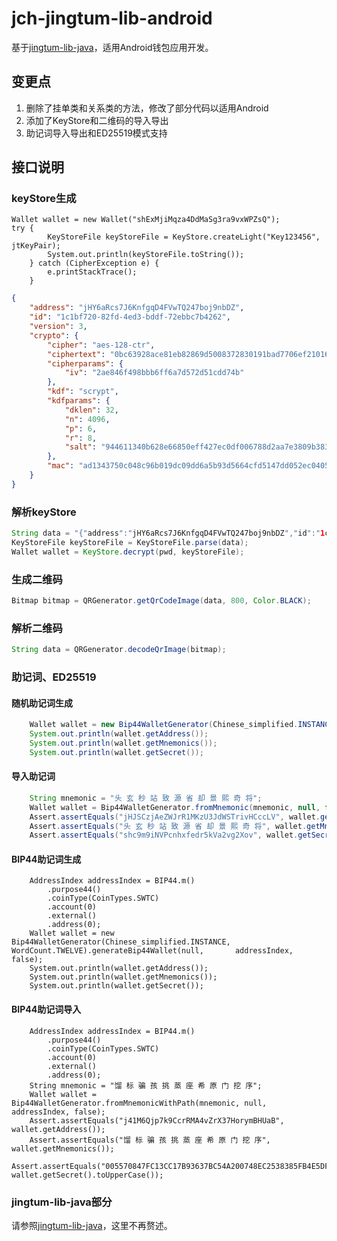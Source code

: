 # jch-jingtum-lib-android
基于[jingtum-lib-java](https://github.com/swtcpro/jingtum-lib-java)，适用Android钱包应用开发。

## 变更点
1. 删除了挂单类和关系类的方法，修改了部分代码以适用Android
2. 添加了KeyStore和二维码的导入导出
3. 助记词导入导出和ED25519模式支持

## 接口说明
### keyStore生成
```android
Wallet wallet = new Wallet("shExMjiMqza4DdMaSg3ra9vxWPZsQ");
try {
        KeyStoreFile keyStoreFile = KeyStore.createLight("Key123456", jtKeyPair);
        System.out.println(keyStoreFile.toString());
    } catch (CipherException e) {
        e.printStackTrace();
    }
```

```json
{
	"address": "jHY6aRcs7J6KnfgqD4FVwTQ247boj9nbDZ",
	"id": "1c1bf720-82fd-4ed3-bddf-72ebbc7b4262",
	"version": 3,
	"crypto": {
		"cipher": "aes-128-ctr",
		"ciphertext": "0bc63928ace81eb82869d5008372830191bad7706ef2101665d009a9e6",
		"cipherparams": {
			"iv": "2ae846f498bbb6ff6a7d572d51cdd74b"
		},
		"kdf": "scrypt",
		"kdfparams": {
			"dklen": 32,
			"n": 4096,
			"p": 6,
			"r": 8,
			"salt": "944611340b628e66850eff427ec0df006788d2aa7e3809b383dbe05282edd723"
		},
		"mac": "ad1343750c048c96b019dc09dd6a5b93d5664cfd5147dd052ec040546d53617f"
	}
}
```

### 解析keyStore
```java
String data = "{"address":"jHY6aRcs7J6KnfgqD4FVwTQ247boj9nbDZ","id":"1c1bf720-82fd-4ed3-bddf-72ebbc7b4262","version":3,"crypto":{"cipher":"aes-128-ctr","ciphertext":"0bc63928ace81eb82869d5008372830191bad7706ef2101665d009a9e6","cipherparams":{"iv":"2ae846f498bbb6ff6a7d572d51cdd74b"},"kdf":"scrypt","kdfparams":{"dklen":32,"n":4096,"p":6,"r":8,"salt":"944611340b628e66850eff427ec0df006788d2aa7e3809b383dbe05282edd723"},"mac":"ad1343750c048c96b019dc09dd6a5b93d5664cfd5147dd052ec040546d53617f"}}"
KeyStoreFile keyStoreFile = KeyStoreFile.parse(data);
Wallet wallet = KeyStore.decrypt(pwd, keyStoreFile);
```

### 生成二维码
```java
Bitmap bitmap = QRGenerator.getQrCodeImage(data, 800, Color.BLACK);
```

### 解析二维码
```java
String data = QRGenerator.decodeQrImage(bitmap);
```

### 助记词、ED25519

#### 随机助记词生成
```java
	Wallet wallet = new Bip44WalletGenerator(Chinese_simplified.INSTANCE, WordCount.TWELVE).generateWallet(null, false);
	System.out.println(wallet.getAddress());
	System.out.println(wallet.getMnemonics());
	System.out.println(wallet.getSecret());
```

#### 导入助记词
```java
	String mnemonic = "头 玄 秒 站 致 源 省 却 景 熙 奇 将";
	Wallet wallet = Bip44WalletGenerator.fromMnemonic(mnemonic, null, false);
	Assert.assertEquals("jHJSCzjAeZWJrR1MKzU3JdWSTrivHCccLV", wallet.getAddress());
	Assert.assertEquals("头 玄 秒 站 致 源 省 却 景 熙 奇 将", wallet.getMnemonics());
	Assert.assertEquals("shc9m9iNVPcnhxfedr5kVa2vg2Xov", wallet.getSecret());
```

#### BIP44助记词生成
```
	AddressIndex addressIndex = BIP44.m()
		.purpose44()
		.coinType(CoinTypes.SWTC)
		.account(0)
		.external()
		.address(0);
	Wallet wallet = new Bip44WalletGenerator(Chinese_simplified.INSTANCE, WordCount.TWELVE).generateBip44Wallet(null, 		addressIndex, false);
	System.out.println(wallet.getAddress());
	System.out.println(wallet.getMnemonics());
	System.out.println(wallet.getSecret());
```


#### BIP44助记词导入
```
	AddressIndex addressIndex = BIP44.m()
		.purpose44()
		.coinType(CoinTypes.SWTC)
		.account(0)
		.external()
		.address(0);
	String mnemonic = "馏 标 骗 孩 挑 蒸 座 希 原 门 挖 序";
	Wallet wallet = Bip44WalletGenerator.fromMnemonicWithPath(mnemonic, null, addressIndex, false);
	Assert.assertEquals("j41M6Qjp7k9CcrRMA4vZrX37HorymBHUaB", wallet.getAddress());
	Assert.assertEquals("馏 标 骗 孩 挑 蒸 座 希 原 门 挖 序", wallet.getMnemonics());
	Assert.assertEquals("005570847FC13CC17B93637BC54A200748EC2538385FB4E5DFDDDCE3703A0E873D", wallet.getSecret().toUpperCase());
```

### jingtum-lib-java部分
请参照[jingtum-lib-java](https://github.com/swtcpro/jingtum-lib-java/blob/master/README.md)，这里不再赘述。




